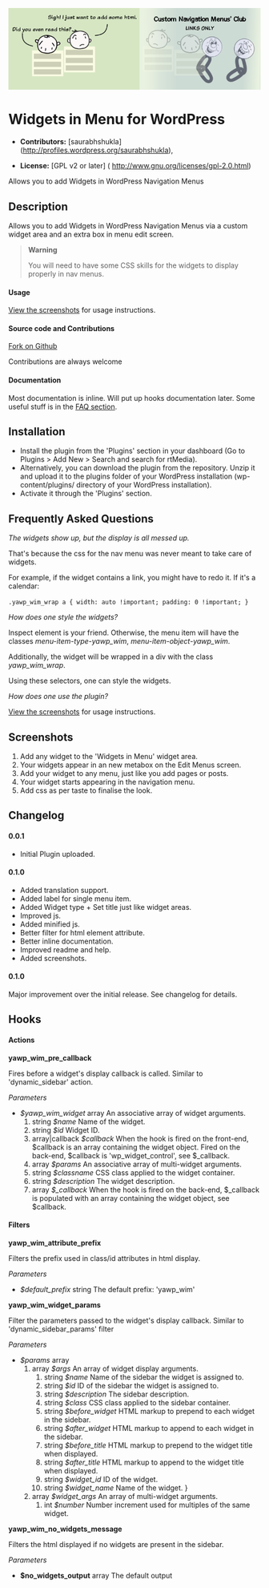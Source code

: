 ![alt text](assets/banner-772x250.png)

# Widgets in Menu for WordPress #

* **Contributors:** [saurabhshukla] (http://profiles.wordpress.org/saurabhshukla),

* **License:** [GPL v2 or later] ( http://www.gnu.org/licenses/gpl-2.0.html)

Allows you to add Widgets in WordPress Navigation Menus

## Description ##

Allows you to add Widgets in WordPress Navigation Menus via a custom widget area and an extra box in menu edit screen.

> **Warning**
> 
> You will need to have some CSS skills for the widgets to display properly in nav menus.

#### Usage ####

[View the screenshots](https://wordpress.org/plugins/widgets-in-menu/screenshots) for usage instructions. 

#### Source code and Contributions ####

[Fork on Github](https://github.com/yapapaya/Widgets-In-Menu-for-WordPress)

Contributions are always welcome

#### Documentation ####

Most documentation is inline. Will put up hooks documentation later.
Some useful stuff is in the [FAQ section](https://wordpress.org/plugins/widgets-in-menu/faq/).

## Installation ##
* Install the plugin from the 'Plugins' section in your dashboard (Go to Plugins > Add New > Search and search for rtMedia).
* Alternatively, you can download the plugin from the repository. Unzip it and upload it to the plugins folder of your WordPress installation (wp-content/plugins/ directory of your WordPress installation).
* Activate it through the 'Plugins' section.

## Frequently Asked Questions ##

*The widgets show up, but the display is all messed up.*

That's because the css for the nav menu was never meant to take care of widgets.

For example, if the widget contains a link, you might have to redo it. If it's a calendar:

`.yawp_wim_wrap a {
width: auto !important;
padding: 0 !important;
}`

*How does one style the widgets?*

Inspect element is your friend. Otherwise, the menu item will have the classes *menu-item-type-yawp_wim*, *menu-item-object-yawp_wim*.

Additionally, the widget will be wrapped in a div with the class *yawp_wim_wrap*.

Using these selectors, one can style the widgets.

*How does one use the plugin?*

[View the screenshots](https://wordpress.org/plugins/widgets-in-menu/screenshots) for usage instructions. 

## Screenshots ##

1. Add any widget to the 'Widgets in Menu' widget area.
2. Your widgets appear in an new metabox on the Edit Menus screen.
3. Add your widget to any menu, just like you add pages or posts.
4. Your widget starts appearing in the navigation menu.
5. Add css as per taste to finalise the look.

## Changelog ##

#### 0.0.1 ####
* Initial Plugin uploaded.

#### 0.1.0 ####
* Added translation support.
* Added label for single menu item.
* Added Widget type + Set title just like widget areas.
* Improved js.
* Added minified js.
* Better filter for html element attribute.
* Better inline documentation.
* Improved readme and help.
* Added screenshots.

#### 0.1.0 ####
Major improvement over the initial release. See changelog for details.

## Hooks ##

#### Actions ####

**yawp_wim_pre_callback**

Fires before a widget's display callback is called. Similar to 'dynamic_sidebar' action.

*Parameters*

 * *$yawp_wim_widget*    array    An associative array of widget arguments.
     1. string *$name* Name of the widget.
     1. string *$id* Widget ID.
     1. array|callback *$callback* When the hook is fired on the front-end, $callback is an array containing the widget object. Fired on the back-end, $callback is 'wp_widget_control', see $_callback.
     1. array *$params* An associative array of multi-widget arguments.
     1. string *$classname* CSS class applied to the widget container.
     1. string *$description* The widget description.
     1. array *$_callback* When the hook is fired on the back-end, $_callback is populated with an array containing the widget object, see $callback.

#### Filters ####

**yawp_wim_attribute_prefix**

Filters the prefix used in class/id attributes in html display.

*Parameters*

 * *$default_prefix*    string   The default prefix: 'yawp_wim'

**yawp_wim_widget_params**

Filter the parameters passed to the widget's display callback. Similar to 'dynamic_sidebar_params' filter

*Parameters*

 * *$params*	array
	 1. array	*$args*	An array of widget display arguments.
		 1. string *$name* Name of the sidebar the widget is assigned to.
		 1. string *$id* ID of the sidebar the widget is assigned to.
		 1. string *$description* The sidebar description.
		 1. string *$class* CSS class applied to the sidebar container.
		 1. string *$before_widget* HTML markup to prepend to each widget in the sidebar.
		 1. string *$after_widget* HTML markup to append to each widget in the sidebar.
		 1. string *$before_title* HTML markup to prepend to the widget title when displayed.
		 1. string *$after_title* HTML markup to append to the widget title when displayed.
		 1. string *$widget_id* ID of the widget.
		 1. string *$widget_name* Name of the widget. }
	 1. array	*$widget_args*	An array of multi-widget arguments.
		 1. int *$number* Number increment used for multiples of the same widget.

**yawp_wim_no_widgets_message**

Filters the html displayed if no widgets are present in the sidebar.

*Parameters*

 * **$no_widgets_output**	array	The default output

